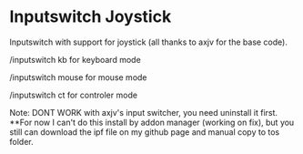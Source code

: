 # Inputswitch Joystick

Inputswitch with support for joystick (all thanks to axjv for the base code).

/inputswitch kb for keyboard mode

/inputswitch mouse for mouse mode

/inputswitch ct for controler mode

Note: DONT WORK with axjv's input switcher, you need uninstall it first.
**For now I can't do this install by addon manager (working on fix), but you still can download the ipf file on my github page and manual copy to tos folder.

